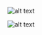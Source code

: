 ![alt text](http://url/to/img.png)

![alt text](https://raw.githubusercontent.com/username/projectname/branch/path/to/img.png)